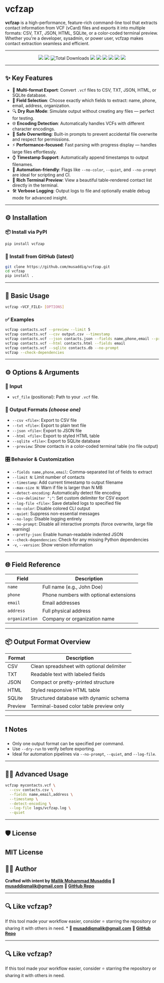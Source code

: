 # vcfzap

**vcfzap** is a high-performance, feature-rich command-line tool that extracts contact information from VCF (vCard) files and exports it into multiple formats: CSV, TXT, JSON, HTML, SQLite, or a color-coded terminal preview. Whether you're a developer, sysadmin, or power user, vcfzap makes contact extraction seamless and efficient.

---

<p align="center">
  <img src="https://img.shields.io/pypi/v/vcfzap?color=blue&label=PyPI&logo=pypi&style=flat-square">
  <img src="https://img.shields.io/pypi/dm/vcfzap?color=orange&label=Downloads&logo=python&style=flat-square">
  <img src="https://static.pepy.tech/badge/vcfzap" alt="Total Downloads">
  <img src="https://img.shields.io/github/license/mallikmusaddiq1/vcfzap?style=flat-square&color=green">
  <img src="https://img.shields.io/github/stars/mallikmusaddiq1/vcfzap?style=flat-square&label=Stars&color=yellow">
  <img src="https://img.shields.io/github/last-commit/mallikmusaddiq1/vcfzap?style=flat-square&color=purple">
  <img src="https://img.shields.io/github/languages/top/mallikmusaddiq1/vcfzap?style=flat-square&color=blueviolet">
  <img src="https://img.shields.io/github/languages/code-size/mallikmusaddiq1/vcfzap?style=flat-square&color=teal">
  <img src="https://img.shields.io/badge/made%20with-%E2%9D%A4%EF%B8%8F%20in%20Python-blue?style=flat-square">
</p>

---

## ✨ Key Features

* 🚀 **Multi-format Export**: Convert `.vcf` files to CSV, TXT, JSON, HTML, or SQLite database.
* 🧩 **Field Selection**: Choose exactly which fields to extract: name, phone, email, address, organization.
* 🔍 **Dry Run Mode**: Simulate output without creating any files — perfect for testing.
* 🌐 **Encoding Detection**: Automatically handles VCFs with different character encodings.
* 🔐 **Safe Overwriting**: Built-in prompts to prevent accidental file overwrite and respect for permissions.
* ⚡ **Performance-focused**: Fast parsing with progress display — handles large files effortlessly.
* ⌚ **Timestamp Support**: Automatically append timestamps to output filenames.
* 🧘 **Automation-friendly**: Flags like `--no-color`, `--quiet`, and `--no-prompt` are ideal for scripting and CI.
* 💽 **Rich Terminal Preview**: View a beautiful table-rendered contact list directly in the terminal.
* 🛠 **Verbose Logging**: Output logs to file and optionally enable debug mode for advanced insight.

---

## ⚙ Installation

### 📦 Install via PyPI

```bash
pip install vcfzap
```

### 🧬 Install from GitHub (latest)

```bash
git clone https://github.com/musaddiq/vcfzap.git
cd vcfzap
pip install .
```

---

## 🧪 Basic Usage

```bash
vcfzap <VCF_FILE> [OPTIONS]
```

### ✅ Examples

```bash
vcfzap contacts.vcf --preview --limit 5
vcfzap contacts.vcf --csv output.csv --timestamp
vcfzap contacts.vcf --json contacts.json --fields name,phone,email --pretty-json
vcfzap contacts.vcf --html contacts.html --fields email
vcfzap contacts.vcf --sqlite contacts.db --no-prompt
vcfzap --check-dependencies
```

---

## ⚙ Options & Arguments

### 📅 Input

* `vcf_file` (positional): Path to your `.vcf` file.

### 🎯 Output Formats *(choose one)*

* `--csv <file>`: Export to CSV file
* `--txt <file>`: Export to plain text file
* `--json <file>`: Export to JSON file
* `--html <file>`: Export to styled HTML table
* `--sqlite <file>`: Export to SQLite database
* `--preview`: Show contacts in a color-coded terminal table (no file output)

### 🎛 Behavior & Customization

* `--fields name,phone,email`: Comma-separated list of fields to extract
* `--limit N`: Limit number of contacts
* `--timestamp`: Add current timestamp to output filename
* `--max-size N`: Warn if file is larger than N MB
* `--detect-encoding`: Automatically detect file encoding
* `--csv-delimiter ";"`: Set custom delimiter for CSV export
* `--log-file <file>`: Save detailed logs to specified file
* `--no-color`: Disable colored CLI output
* `--quiet`: Suppress non-essential messages
* `--no-logs`: Disable logging entirely
* `--no-prompt`: Disable all interactive prompts (force overwrite, large file warning)
* `--pretty-json`: Enable human-readable indented JSON
* `--check-dependencies`: Check for any missing Python dependencies
* `-v`, `--version`: Show version information

---

## 🌐 Field Reference

| Field          | Description                            |
| -------------- | -------------------------------------- |
| `name`         | Full name (e.g., John Doe)             |
| `phone`        | Phone numbers with optional extensions |
| `email`        | Email addresses                        |
| `address`      | Full physical address                  |
| `organization` | Company or organization name           |

---

## 📦 Output Format Overview

| Format  | Description                               |
| ------- | ----------------------------------------- |
| CSV     | Clean spreadsheet with optional delimiter |
| TXT     | Readable text with labeled fields         |
| JSON    | Compact or pretty-printed structure       |
| HTML    | Styled responsive HTML table              |
| SQLite  | Structured database with dynamic schema   |
| Preview | Terminal-based color table preview only   |

---

## ❗ Notes

* Only one output format can be specified per command.
* Use `--dry-run` to verify before exporting.
* Ideal for automation pipelines via `--no-prompt`, `--quiet`, and `--log-file`.

---

## 🧑‍💻 Advanced Usage

```bash
vcfzap mycontacts.vcf \
  --csv contacts.csv \
  --fields name,email,address \
  --timestamp \
  --detect-encoding \
  --log-file logs/vcfzap.log \
  --quiet
```

---

## 🛡 License

MIT License
---

## 👨‍💻 Author

**Crafted with intent by [Mallik Mohammad Musaddiq](https://github.com/musaddiqmalik)**
**📧 [musaddiqmalik@gmail.com](mailto:musaddiqmalik@gmail.com)**
**🔗 [GitHub Repo](https://github.com/mallikmusaddiq1/vcfzap)**

---

## 🔍 Like vcfzap?

If this tool made your workflow easier, consider ⭐️ starring the repository or sharing it with others in need.
*
**📧 [musaddiqmalik@gmail.com](mailto:musaddiqmalik@gmail.com)**
**🔗 [GitHub Repo](https://github.com/mallikmusaddiq1/vcfzap)**

---

## 🔍 Like vcfzap?

If this tool made your workflow easier, consider ⭐️ starring the repository or sharing it with others in need.
